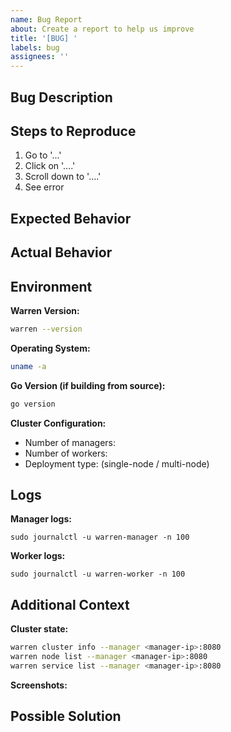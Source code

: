 ```yaml
---
name: Bug Report
about: Create a report to help us improve
title: '[BUG] '
labels: bug
assignees: ''
---
```


## Bug Description

<!-- A clear and concise description of what the bug is -->

## Steps to Reproduce

1. Go to '...'
2. Click on '....'
3. Scroll down to '....'
4. See error

## Expected Behavior

<!-- A clear and concise description of what you expected to happen -->

## Actual Behavior

<!-- A clear and concise description of what actually happened -->

## Environment

**Warren Version:**
```bash
warren --version
```

**Operating System:**
```bash
uname -a
```

**Go Version (if building from source):**
```bash
go version
```

**Cluster Configuration:**
- Number of managers:
- Number of workers:
- Deployment type: (single-node / multi-node)

## Logs

<!-- Provide relevant logs -->

**Manager logs:**
```
sudo journalctl -u warren-manager -n 100
```

**Worker logs:**
```
sudo journalctl -u warren-worker -n 100
```

## Additional Context

<!-- Add any other context about the problem here -->

**Cluster state:**
```bash
warren cluster info --manager <manager-ip>:8080
warren node list --manager <manager-ip>:8080
warren service list --manager <manager-ip>:8080
```

**Screenshots:**
<!-- If applicable, add screenshots to help explain your problem -->

## Possible Solution

<!-- Optional: Suggest a fix or reason for the bug -->

